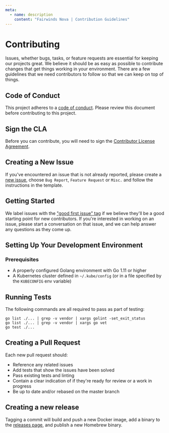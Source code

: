 ```yaml
---
meta:
  - name: description
    content: "Fairwinds Nova | Contribution Guidelines"
---
```

# Contributing

Issues, whether bugs, tasks, or feature requests are essential for keeping our projects great.
We believe it should be as easy as possible to contribute changes that get things working in your environment.
There are a few guidelines that we need contributors to follow so that we can keep on top of things.

## Code of Conduct

This project adheres to a [code of conduct](/contributing/code-of-conduct). Please review this document before contributing to this project.

## Sign the CLA
Before you can contribute, you will need to sign the [Contributor License Agreement](https://cla-assistant.io/fairwindsops/nova).

## Creating a New Issue

If you've encountered an issue that is not already reported, please create a [new issue](https://github.com/FairwindsOps/nova/issues), choose `Bug Report`, `Feature Request` or `Misc.` and follow the instructions in the template. 

## Getting Started
We label issues with the ["good first issue" tag](https://github.com/FairwindsOps/nova/issues?q=is%3Aissue+is%3Aopen+label%3A%22good+first+issue%22)
if we believe they'll be a good starting point for new contributors. If you're interested in working on an issue,
please start a conversation on that issue, and we can help answer any questions as they come up.

## Setting Up Your Development Environment
### Prerequisites
* A properly configured Golang environment with Go 1.11 or higher
* A Kubernetes cluster defined in `~/.kube/config` (or in a file specified by the `KUBECONFIG` env variable)

## Running Tests
The following commands are all required to pass as part of testing:

```
go list ./... | grep -v vendor | xargs golint -set_exit_status
go list ./... | grep -v vendor | xargs go vet
go test ./...
```

## Creating a Pull Request

Each new pull request should:

- Reference any related issues
- Add tests that show the issues have been solved
- Pass existing tests and linting
- Contain a clear indication of if they're ready for review or a work in progress
- Be up to date and/or rebased on the master branch

## Creating a new release

Tagging a commit will build and push a new Docker image, add a binary to the
[releases page](https://github.com/FairwindsOps/nova/releases), and publish a new Homebrew binary.


